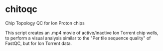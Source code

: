 # chitoqc
Chip Topology QC for Ion Proton chips


This script creates an .mp4 movie of active/inactive Ion Torrent chip wells, to perform a visual analysis similar to the "Per tile sequence quality" of FastQC, but for Ion Torrent data.
